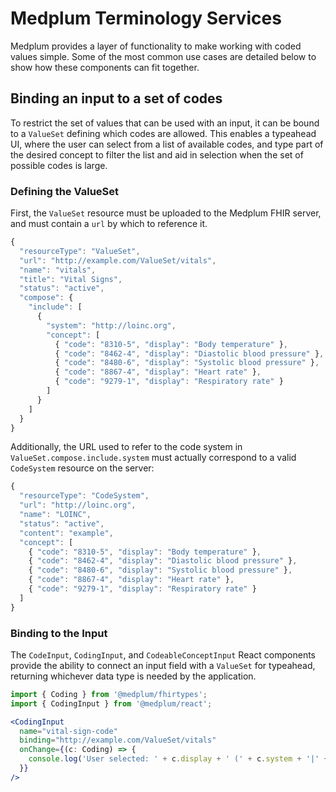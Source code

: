 # Medplum Terminology Services

Medplum provides a layer of functionality to make working with coded values simple. Some of the most common use cases
are detailed below to show how these components can fit together.

## Binding an input to a set of codes

To restrict the set of values that can be used with an input, it can be bound to a `ValueSet` defining which codes are
allowed. This enables a typeahead UI, where the user can select from a list of available codes, and type part of the
desired concept to filter the list and aid in selection when the set of possible codes is large.

### Defining the ValueSet

First, the `ValueSet` resource must be uploaded to the Medplum FHIR server, and must contain a `url` by which
to reference it.

```js
{
  "resourceType": "ValueSet",
  "url": "http://example.com/ValueSet/vitals",
  "name": "vitals",
  "title": "Vital Signs",
  "status": "active",
  "compose": {
    "include": [
      {
        "system": "http://loinc.org",
        "concept": [
          { "code": "8310-5", "display": "Body temperature" },
          { "code": "8462-4", "display": "Diastolic blood pressure" },
          { "code": "8480-6", "display": "Systolic blood pressure" },
          { "code": "8867-4", "display": "Heart rate" },
          { "code": "9279-1", "display": "Respiratory rate" }
        ]
      }
    ]
  }
}
```

Additionally, the URL used to refer to the code system in `ValueSet.compose.include.system` must actually correspond to
a valid `CodeSystem` resource on the server:

```js
{
  "resourceType": "CodeSystem",
  "url": "http://loinc.org",
  "name": "LOINC",
  "status": "active",
  "content": "example",
  "concept": [
    { "code": "8310-5", "display": "Body temperature" },
    { "code": "8462-4", "display": "Diastolic blood pressure" },
    { "code": "8480-6", "display": "Systolic blood pressure" },
    { "code": "8867-4", "display": "Heart rate" },
    { "code": "9279-1", "display": "Respiratory rate" }
  ]
}
```

### Binding to the Input

The `CodeInput`, `CodingInput`, and `CodeableConceptInput` React components provide the ability to connect an input
field with a `ValueSet` for typeahead, returning whichever data type is needed by the application.

```jsx
import { Coding } from '@medplum/fhirtypes';
import { CodingInput } from '@medplum/react';

<CodingInput
  name="vital-sign-code"
  binding="http://example.com/ValueSet/vitals"
  onChange={(c: Coding) => {
    console.log('User selected: ' + c.display + ' (' + c.system + '|' + c.code + ')');
  }}
/>
```
